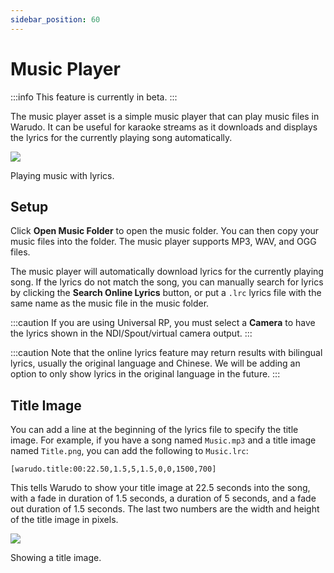 ```yaml
---
sidebar_position: 60
---
```


# Music Player

:::info
This feature is currently in beta.
:::

The music player asset is a simple music player that can play music files in Warudo. It can be useful for karaoke streams as it downloads and displays the lyrics for the currently playing song automatically.

![](pathname:///doc-img/en-music-player-1.png)
<p class="img-desc">Playing music with lyrics.</p>

## Setup

Click **Open Music Folder** to open the music folder. You can then copy your music files into the folder. The music player supports MP3, WAV, and OGG files.

The music player will automatically download lyrics for the currently playing song. If the lyrics do not match the song, you can  manually search for lyrics by clicking the **Search Online Lyrics** button, or put a `.lrc` lyrics file with the same name as the music file in the music folder.

:::caution
If you are using Universal RP, you must select a **Camera** to have the lyrics shown in the NDI/Spout/virtual camera output.
:::

:::caution
Note that the online lyrics feature may return results with bilingual lyrics, usually the original language and Chinese. We will be adding an option to only show lyrics in the original language in the future.
:::

## Title Image

You can add a line at the beginning of the lyrics file to specify the title image. For example, if you have a song named `Music.mp3` and a title image named `Title.png`, you can add the following to `Music.lrc`:

```
[warudo.title:00:22.50,1.5,5,1.5,0,0,1500,700]
```

This tells Warudo to show your title image at 22.5 seconds into the song, with a fade in duration of 1.5 seconds, a duration of 5 seconds, and a fade out duration of 1.5 seconds. The last two numbers are the width and height of the title image in pixels.

![](pathname:///doc-img/en-music-player-2.png)
<p class="img-desc">Showing a title image.</p>
